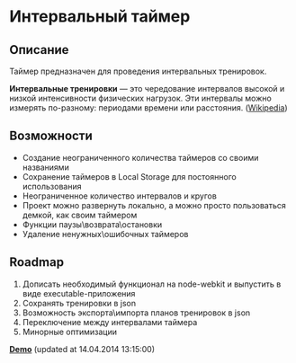 # Интервальный таймер #

## Описание ##
Таймер предназначен для проведения интервальных тренировок.

**Интервальные тренировки** — это чередование интервалов высокой и низкой интенсивности физических нагрузок. Эти интервалы можно измерять по-разному: периодами времени или расстояния. ([Wikipedia](http://ru.wikipedia.org/wiki/Интервальные_тренировки "Интервальные тренировки"))

## Возможности ##
- Создание неограниченного количества таймеров со своими названиями
- Сохранение таймеров в Local Storage для постоянного использования
- Неограниченное количество интервалов и кругов
- Проект можно развернуть локально, а можно просто пользоваться демкой, как своим таймером
- Функции паузы\возврата\остановки
- Удаление ненужных\ошибочных таймеров

## Roadmap ##
1. Дописать необходимый функционал на node-webkit и выпустить в виде executable-приложения
2. Сохранять тренировки в json
3. Возможность экспорта\импорта планов тренировок в json
4. Переключение между интервалами таймера
5. Минорные оптимизации

**[Demo](http://kuznetsovanton.ru/games/timers/)** (updated at 14.04.2014 13:15:00)